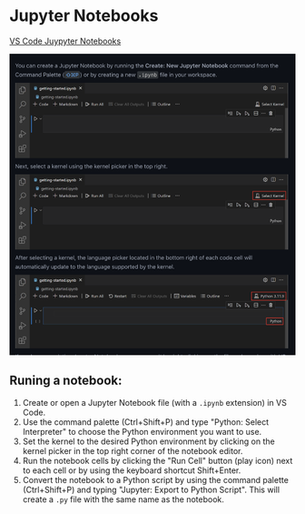 # Jupyter Notebooks

[VS Code Juypyter Notebooks](https://code.visualstudio.com/docs/datascience/jupyter-notebooks)

![VS Code](./images/vscode-jupyter.png)

## Runing a notebook:

1. Create or open a Jupyter Notebook file (with a `.ipynb` extension) in VS Code.
2. Use the command palette (Ctrl+Shift+P) and type "Python: Select Interpreter" to choose the Python environment you want to use.
3. Set the kernel to the desired Python environment by clicking on the kernel picker in the top right corner of the notebook editor.
4. Run the notebook cells by clicking the "Run Cell" button (play icon) next to each cell or by using the keyboard shortcut Shift+Enter.
5. Convert the notebook to a Python script by using the command palette (Ctrl+Shift+P) and typing "Jupyter: Export to Python Script". This will create a `.py` file with the same name as the notebook.